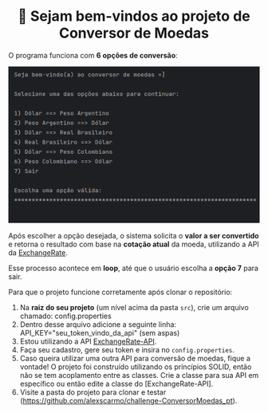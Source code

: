 <div align="center">

# 👋 Sejam bem-vindos ao projeto de Conversor de Moedas

</div>

O programa funciona com **6 opções de conversão**:

<div align="center">

![Menu do programa com as opções de conversão](images/Menu.png)

</div>

Após escolher a opção desejada, o sistema solicita o **valor a ser convertido** e retorna o resultado com base na **cotação atual** da moeda, utilizando a API da [ExchangeRate](https://www.exchangerate-api.com).

Esse processo acontece em **loop**, até que o usuário escolha a **opção 7** para sair.

Para que o projeto funcione corretamente após clonar o repositório:

1. Na **raiz do seu projeto** (um nível acima da pasta `src`), crie um arquivo chamado: config.properties
2. Dentro desse arquivo adicione a seguinte linha: API_KEY="seu_token_vindo_da_api" (sem aspas)
3. Estou utilizando a API [ExchangeRate-API](https://www.exchangerate-api.com).  
4. Faça seu cadastro, gere seu token e insira no `config.properties`.
5. Caso queira utilizar uma outra API para conversão de moedas, fique a vontade! O projeto foi construído utilizando os princípios SOLID, então não se tem acoplamento entre as classes. Crie a classe para sua API em específico ou então edite a classe do [ExchangeRate-API].
6. Visite a pasta do projeto para clonar e testar (https://github.com/alexscarmo/challenge-ConversorMoedas_pt).
